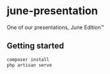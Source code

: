 june-presentation
=================

One of our presentations, June Edition™

Getting started
---------------
```bash
composer install
php artisan serve
```
